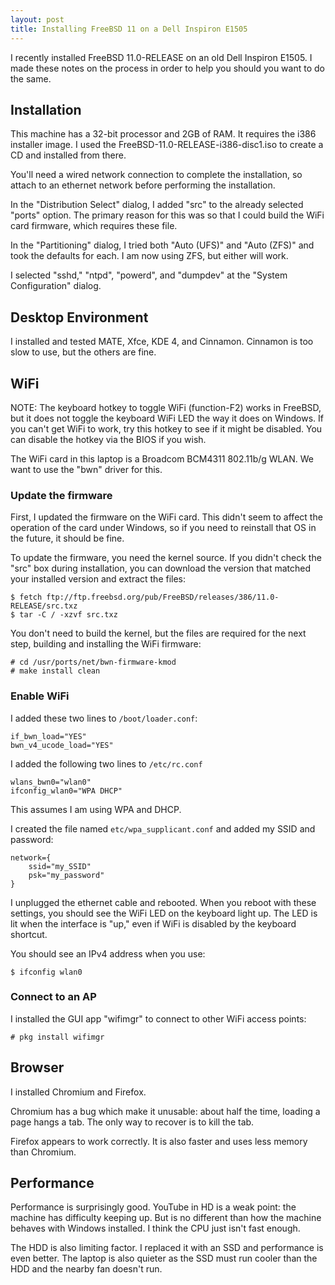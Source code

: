 ```yaml
---
layout: post
title: Installing FreeBSD 11 on a Dell Inspiron E1505
---
```


I recently installed FreeBSD 11.0-RELEASE on an old Dell Inspiron E1505.
I made these notes on the process in order to help you should you want to do the same.

## Installation

This machine has a 32-bit processor and 2GB of RAM.
It requires the i386 installer image.
I used the FreeBSD-11.0-RELEASE-i386-disc1.iso to create a CD and installed from there.

You'll need a wired network connection to complete the installation, so attach to an ethernet network before performing the installation.

In the "Distribution Select" dialog, I added "src" to the already selected "ports" option.
The primary reason for this was so that I could build the WiFi card firmware, which requires these file.

In the "Partitioning" dialog, I tried both "Auto (UFS)" and "Auto (ZFS)" and took the defaults for each.
I am now using ZFS, but either will work.

I selected "sshd," "ntpd", "powerd", and "dumpdev" at the "System Configuration" dialog.

## Desktop Environment

I installed and tested MATE, Xfce, KDE 4, and Cinnamon.
Cinnamon is too slow to use, but the others are fine.

## WiFi

NOTE: The keyboard hotkey to toggle WiFi (function-F2) works in FreeBSD, but it does not toggle the keyboard WiFi LED the way it does on Windows.
If you can't get WiFi to work, try this hotkey to see if it might be disabled.
You can disable the hotkey via the BIOS if you wish.

The WiFi card in this laptop is a Broadcom BCM4311 802.11b/g WLAN.
We want to use the "bwn" driver for this.

### Update the firmware

First, I updated the firmware on the WiFi card.
This didn't seem to affect the operation of the card under Windows, so if you need to reinstall that OS in the future, it should be fine.

To update the firmware, you need the kernel source.
If you didn't check the "src" box during installation, you can download the version that matched your installed version and extract the files:

    $ fetch ftp://ftp.freebsd.org/pub/FreeBSD/releases/386/11.0-RELEASE/src.txz
    $ tar -C / -xzvf src.txz

You don't need to build the kernel, but the files are required for the next step, building and installing the WiFi firmware:

    # cd /usr/ports/net/bwn-firmware-kmod
    # make install clean

### Enable WiFi

I added these two lines to `/boot/loader.conf`:

    if_bwn_load="YES"
    bwn_v4_ucode_load="YES"

I added the following two lines to `/etc/rc.conf`

    wlans_bwn0="wlan0"
    ifconfig_wlan0="WPA DHCP"

This assumes I am using WPA and DHCP.

I created the file named `etc/wpa_supplicant.conf` and added my SSID and password:

    network={
        ssid="my_SSID"
        psk="my_password"
    }

I unplugged the ethernet cable and rebooted.
When you reboot with these settings, you should see the WiFi LED on the keyboard light up.
The LED is lit when the interface is "up," even if WiFi is disabled by the keyboard shortcut.

You should see an IPv4 address when you use:

    $ ifconfig wlan0

### Connect to an AP

I installed the GUI app "wifimgr" to connect to other WiFi access points:

    # pkg install wifimgr

## Browser

I installed Chromium and Firefox.

Chromium has a bug which make it unusable: about half the time, loading a page hangs a tab.
The only way to recover is to kill the tab.

Firefox appears to work correctly.
It is also faster and uses less memory than Chromium.

## Performance

Performance is surprisingly good.
YouTube in HD is a weak point: the machine has difficulty keeping up.
But is no different than how the machine behaves with Windows installed.
I think the CPU just isn't fast enough.

The HDD is also limiting factor.
I replaced it with an SSD and performance is even better.
The laptop is also quieter as the SSD must run cooler than the HDD and the nearby fan doesn't run.
